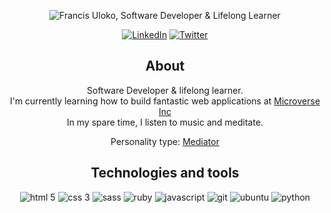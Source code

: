 
<p align="center">
   <img src="./banner.gif" alt="Francis Uloko, Software Developer & Lifelong Learner"
</p>

<p align="center">
   <a href="https://www.linkedin.com/in/francisuloko/" target="_blank"><img src="https://img.shields.io/badge/LinkedIn-%230077B5.svg?&style=for-the-badge&logo=linkedin&logoColor=white" alt="LinkedIn"></a>
  <a href="https://twitter.com/francisuloko" target="_blank"><img src="https://img.shields.io/badge/Twitter-1DA1F2.svg?&style=for-the-badge&logo=twitter&logoColor=white" alt="Twitter"></a>
</p>

<h2 align="center">About</h2>
<p align="center">
   Software Developer & lifelong learner.
   <br />I'm currently learning how to build fantastic web applications at <a href="https://www.microverse.org/" target="_blank">Microverse Inc</a>
   <br /> In my spare time, I listen to music and meditate.
   <br />
</p>

<p align="center">Personality type: <a href="https://www.16personalities.com/infp-personality">Mediator</a></p>

<h2 align="center">Technologies and tools</h2>
<p align="center">
   <img src="https://img.shields.io/badge/HTML5-20232A?style=for-the-badge&logo=html5&logoColor=white" alt="html 5">
   <img src="https://img.shields.io/badge/CSS3-20232A?style=for-the-badge&logo=css3&logoColor=white" alt="css 3">
   <img src="https://img.shields.io/badge/Sass-20232A?style=for-the-badge&logo=sass&logoColor=white" alt="sass">
   <img src="https://img.shields.io/badge/Ruby-20232A?style=for-the-badge&logo=ruby&logoColor=white" alt="ruby">
   <img src="https://img.shields.io/badge/JavaScript-20232A?style=for-the-badge&logo=javascript&logoColor=white" alt="javascript">
   <img src="https://img.shields.io/badge/Git-20232A?style=for-the-badge&logo=git&logoColor=white" alt="git">
   <img src="https://img.shields.io/badge/Ubuntu-20232A?style=for-the-badge&logo=ubuntu&logoColor=white" alt="ubuntu">
   <img src="https://img.shields.io/badge/Python-20232A?style=for-the-badge&logo=python&logoColor=white" alt="python">

<!--
   <img src="https://img.shields.io/badge/Bootstrap-20232A?style=for-the-badge&logo=bootstrap&logoColor=white" alt="bootstrap">
   <img src="https://img.shields.io/badge/Redux-20232A?style=for-the-badge&logo=redux&logoColor=white" alt="redux">
   <img src="https://img.shields.io/badge/Ruby_on_Rails-20232A?style=for-the-badge&logo=ruby-on-rails&logoColor=white" alt="ruby on rails">
   <img src="https://img.shields.io/badge/React-20232A?style=for-the-badge&logo=react&logoColor=61DAFB" alt="react">
-->
<!--
**francisuloko/francisuloko** is a ✨ _special_ ✨ repository because its `README.md` (this file) appears on your GitHub profile.

Here are some ideas to get you started:

- 🔭 I’m currently working on ...
- 🌱 I’m currently learning ...
- 👯 I’m looking to collaborate on ...
- 🤔 I’m looking for help with ...
- 💬 Ask me about ...
- 📫 How to reach me: ...
- 😄 Pronouns: ...
- ⚡ Fun fact: ...
-->
